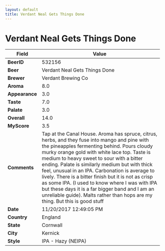 ```yaml
---
layout: default
title: Verdant Neal Gets Things Done
---
```


# Verdant Neal Gets Things Done

| Field         | Value     |
|---------------|-----------|
| **BeerID** | 532156 |
| **Beer** | Verdant Neal Gets Things Done |
| **Brewer** | Verdant Brewing Co |
| **Aroma** | 8.0 |
| **Appearance** | 3.0 |
| **Taste** | 7.0 |
| **Palate** | 3.0 |
| **Overall** | 14.0 |
| **MyScore** | 3.5 |
| **Comments** | Tap at the Canal House. Aroma has spruce, citrus, herbs, and they fuse into mango and pine with the pineapples fermenting behind. Pours cloudy murky orange gold with white lace top. Taste is medium to heavy sweet to sour with a bitter ending. Palate is similarly medium but with thick feel, unusual in an IPA. Carbonation is average to lively. There is a bitter finish but it is not as crisp as some IPA. &#40;I used to know where I was with IPA but these days it is a far bigger band and I am an unreliable guide&#41;. Malts rather than hops are my thing. But this is good stuff  |
| **Date** | 11/20/2017 12:49:05 PM |
| **Country** | England |
| **State** | Cornwall |
| **City** | Kernick |
| **Style** | IPA - Hazy (NEIPA) |
